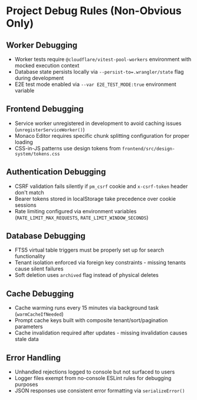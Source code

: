 # Project Debug Rules (Non-Obvious Only)

## Worker Debugging

- Worker tests require `@cloudflare/vitest-pool-workers` environment with mocked execution context
- Database state persists locally via `--persist-to=.wrangler/state` flag during development
- E2E test mode enabled via `--var E2E_TEST_MODE:true` environment variable

## Frontend Debugging

- Service worker unregistered in development to avoid caching issues (`unregisterServiceWorker()`)
- Monaco Editor requires specific chunk splitting configuration for proper loading
- CSS-in-JS patterns use design tokens from `frontend/src/design-system/tokens.css`

## Authentication Debugging

- CSRF validation fails silently if `pm_csrf` cookie and `x-csrf-token` header don't match
- Bearer tokens stored in localStorage take precedence over cookie sessions
- Rate limiting configured via environment variables (`RATE_LIMIT_MAX_REQUESTS`, `RATE_LIMIT_WINDOW_SECONDS`)

## Database Debugging

- FTS5 virtual table triggers must be properly set up for search functionality
- Tenant isolation enforced via foreign key constraints - missing tenants cause silent failures
- Soft deletion uses `archived` flag instead of physical deletes

## Cache Debugging

- Cache warming runs every 15 minutes via background task (`warmCacheIfNeeded`)
- Prompt cache keys built with composite tenant/sort/pagination parameters
- Cache invalidation required after updates - missing invalidation causes stale data

## Error Handling

- Unhandled rejections logged to console but not surfaced to users
- Logger files exempt from no-console ESLint rules for debugging purposes
- JSON responses use consistent error formatting via `serializeError()`
